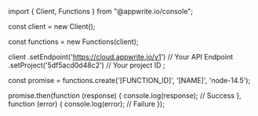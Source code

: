 import { Client, Functions } from "@appwrite.io/console";

const client = new Client();

const functions = new Functions(client);

client
    .setEndpoint('https://cloud.appwrite.io/v1') // Your API Endpoint
    .setProject('5df5acd0d48c2') // Your project ID
;

const promise = functions.create('[FUNCTION_ID]', '[NAME]', 'node-14.5');

promise.then(function (response) {
    console.log(response); // Success
}, function (error) {
    console.log(error); // Failure
});